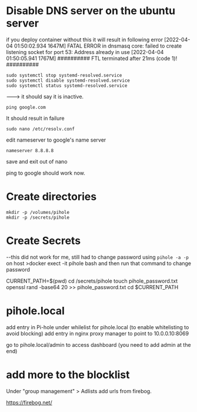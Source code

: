 # Disable DNS server on the ubuntu server

if you deploy container without this it will result in following error
[2022-04-04 01:50:02.934 1647M] FATAL ERROR in dnsmasq core: failed to create listening socket for port 53: Address already in use
[2022-04-04 01:50:05.941 1767M] ########## FTL terminated after 21ms  (code 1)! ##########


```
sudo systemctl stop systemd-resolved.service
sudo systemctl disable systemd-resolved.service
sudo systemctl status systemd-resolved.service
```
---> it should say it is inactive.

```
ping google.com 
```
It should result in failure
```
sudo nano /etc/resolv.conf
```
edit nameserver to google's name server
```
nameserver 8.8.8.8
```
save and exit out of nano

ping to google should work now.

# Create directories
```
mkdir -p /volumes/pihole
mkdir -p /secrets/pihole
```

# Create Secrets

--this did not work for me, still had to change password using `pihole -a -p` on host >docker exect -it pihole bash and then run that command to change password

CURRENT_PATH=$(pwd) 
cd /secrets/pihole
touch pihole_password.txt
openssl rand -base64 20 >> pihole_password.txt 
cd $CURRENT_PATH

# pihole.local

add entry in Pi-hole under whilelist for pihole.local (to enable whitelisting to avoid blocking)
add entry in nginx proxy manager to point to 10.0.0.10:8069

go to pihole.local/admin to access dashboard (you need to add admin at the end)


# add more to the blocklist

Under "group management" > Adlists add urls from firebog.

https://firebog.net/